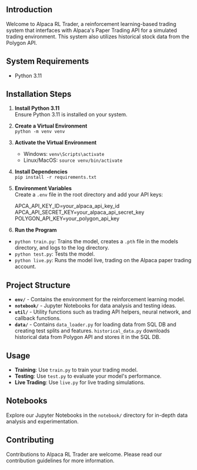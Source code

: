 
## Introduction
Welcome to Alpaca RL Trader, a reinforcement learning-based trading system that interfaces with Alpaca's Paper Trading API for a simulated trading environment. This system also utilizes historical stock data from the Polygon API.

## System Requirements
- Python 3.11

## Installation Steps

1. **Install Python 3.11**  
   Ensure Python 3.11 is installed on your system.

2. **Create a Virtual Environment**  
   `python -m venv venv`

3. **Activate the Virtual Environment**  
   - Windows: `venv\Scripts\activate`  
   - Linux/MacOS: `source venv/bin/activate`

4. **Install Dependencies**  
   `pip install -r requirements.txt`

5. **Environment Variables**  
   Create a `.env` file in the root directory and add your API keys:

    APCA_API_KEY_ID=your_alpaca_api_key_id 
    APCA_API_SECRET_KEY=your_alpaca_api_secret_key 
    POLYGON_API_KEY=your_polygon_api_key


6. **Run the Program**  
- `python train.py`: Trains the model, creates a `.pth` file in the models directory, and logs to the log directory.
- `python test.py`: Tests the model.
- `python live.py`: Runs the model live, trading on the Alpaca paper trading account.

## Project Structure

- **`env/`** - Contains the environment for the reinforcement learning model.
- **`notebook/`** - Jupyter Notebooks for data analysis and testing ideas.
- **`util/`** - Utility functions such as trading API helpers, neural network, and callback functions.
- **`data/`** - Contains `data_loader.py` for loading data from SQL DB and creating test splits and features. `historical_data.py` downloads historical data from Polygon API and stores it in the SQL DB.

## Usage

- **Training**: Use `train.py` to train your trading model.
- **Testing**: Use `test.py` to evaluate your model's performance.
- **Live Trading**: Use `live.py` for live trading simulations.

## Notebooks
Explore our Jupyter Notebooks in the `notebook/` directory for in-depth data analysis and experimentation.

## Contributing
Contributions to Alpaca RL Trader are welcome. Please read our contribution guidelines for more information.
